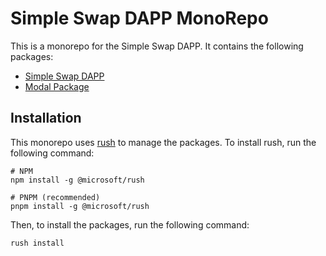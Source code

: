 # Simple Swap DAPP MonoRepo

This is a monorepo for the Simple Swap DAPP. It contains the following packages:

- [Simple Swap DAPP](apps/example/README.md)
- [Modal Package](libraries/pushkin-simple-modals/README.md)

## Installation

This monorepo uses [rush](https://rushjs.io/) to manage the packages. To install rush, run the following command:

```shell
# NPM
npm install -g @microsoft/rush

# PNPM (recommended)
pnpm install -g @microsoft/rush
```

Then, to install the packages, run the following command:

```shell
rush install
```